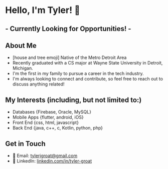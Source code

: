 # Hello, I'm Tyler! 👋

## - Currently Looking for Opportunities! -

## About Me
- [house and tree emoji] Native of the Metro Detroit Area
- Recently graduated with a CS major at Wayne State University in Detroit, Michigan.
- I'm the first in my family to pursue a career in the tech industry.
- I'm always looking to connect and contribute, so feel free to reach out to discuss anything related!

## My Interests (including, but not limited to:)

- Databases {Firebase, Oracle, MySQL}
- Mobile Apps {flutter, android, iOS}
- Front End {css, html, javascript}
- Back End {java, c++, c, Kotlin, python, php}

## Get in Touch

- 📨 Email: [tylerjgroat@gmail.com](mailto:tylerjgroat@gmail.com)
- 🔗 LinkedIn: [linkedin.com/in/tyler-groat](www.linkedin.com/in/tyler-groat)